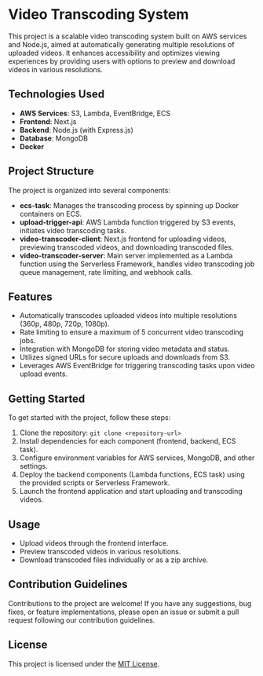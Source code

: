 # Video Transcoding System

This project is a scalable video transcoding system built on AWS services and Node.js, aimed at automatically generating multiple resolutions of uploaded videos. It enhances accessibility and optimizes viewing experiences by providing users with options to preview and download videos in various resolutions.

## Technologies Used

- **AWS Services**: S3, Lambda, EventBridge, ECS
- **Frontend**: Next.js
- **Backend**: Node.js (with Express.js)
- **Database**: MongoDB
- **Docker**

## Project Structure

The project is organized into several components:

- **ecs-task**: Manages the transcoding process by spinning up Docker containers on ECS.
- **upload-trigger-api**: AWS Lambda function triggered by S3 events, initiates video transcoding tasks.
- **video-transcoder-client**: Next.js frontend for uploading videos, previewing transcoded videos, and downloading transcoded files.
- **video-transcoder-server**: Main server implemented as a Lambda function using the Serverless Framework, handles video transcoding job queue management, rate limiting, and webhook calls.

## Features

- Automatically transcodes uploaded videos into multiple resolutions (360p, 480p, 720p, 1080p).
- Rate limiting to ensure a maximum of 5 concurrent video transcoding jobs.
- Integration with MongoDB for storing video metadata and status.
- Utilizes signed URLs for secure uploads and downloads from S3.
- Leverages AWS EventBridge for triggering transcoding tasks upon video upload events.

## Getting Started

To get started with the project, follow these steps:

1. Clone the repository: `git clone <repository-url>`
2. Install dependencies for each component (frontend, backend, ECS task).
3. Configure environment variables for AWS services, MongoDB, and other settings.
4. Deploy the backend components (Lambda functions, ECS task) using the provided scripts or Serverless Framework.
5. Launch the frontend application and start uploading and transcoding videos.

## Usage

- Upload videos through the frontend interface.
- Preview transcoded videos in various resolutions.
- Download transcoded files individually or as a zip archive.

## Contribution Guidelines

Contributions to the project are welcome! If you have any suggestions, bug fixes, or feature implementations, please open an issue or submit a pull request following our contribution guidelines.

## License

This project is licensed under the [MIT License](LICENSE).
